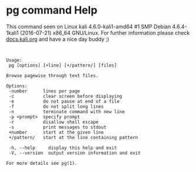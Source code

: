 # pg command Help
 
 This command seen on Linux kali 4.6.0-kali1-amd64 #1 SMP Debian 4.6.4-1kali1 (2016-07-21) x86_64 GNU/Linux. For further information please check [docs.kali.org](docs.kali.org) and have a nice day buddy ;) 

~~~


Usage:
 pg [options] [+line] [+/pattern/] [files]

Browse pagewise through text files.

Options:
 -number      lines per page
 -c           clear screen before displaying
 -e           do not pause at end of a file
 -f           do not split long lines
 -n           terminate command with new line
 -p <prompt>  specify prompt
 -r           disallow shell escape
 -s           print messages to stdout
 +number      start at the given line
 +/pattern/   start at the line containing pattern

 -h, --help     display this help and exit
 -V, --version  output version information and exit

For more details see pg(1).

~~~
